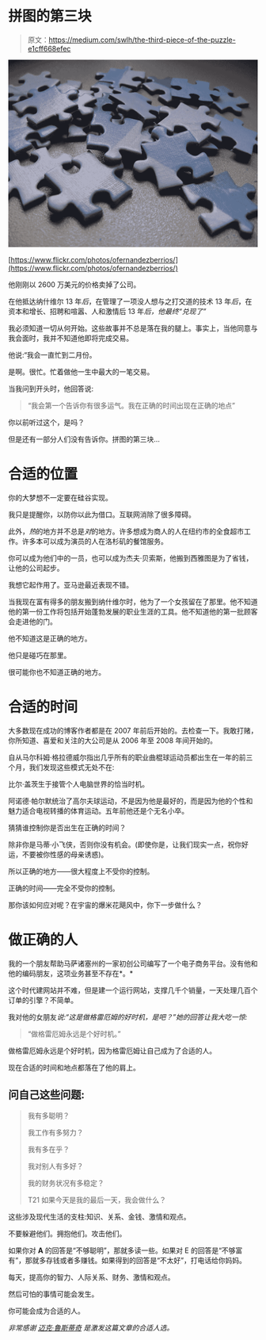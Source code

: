 # 拼图的第三块

> 原文：<https://medium.com/swlh/the-third-piece-of-the-puzzle-e1cff668efec>

![](img/d4fb4a4d8c76d44bcaa557041b1f3e29.png)

[https://www.flickr.com/photos/ofernandezberrios/](https://www.flickr.com/photos/ofernandezberrios/)

他刚刚以 2600 万美元的价格卖掉了公司。

在他抵达纳什维尔 13 年*后*，在管理了一项没人想与之打交道的技术 13 年*后*，在资本和增长、招聘和喧嚣、人和激情后 13 年*后，他最终“兑现了”*

我必须知道一切从何开始。这些故事并不总是落在我的腿上。事实上，当他同意与我会面时，我并不知道他即将完成交易。

他说:“我会一直忙到二月份。

是啊。很忙。忙着做他一生中最大的一笔交易。

当我问到开头时，他回答说:

> “我会第一个告诉你有很多运气。我在正确的时间出现在正确的地点”

你以前听过这个，是吗？

但是还有一部分人们没有告诉你。拼图的第三块…

# **合适的位置**

你的大梦想不一定要在硅谷实现。

我只是提醒你，以防你以此为借口。互联网消除了很多障碍。

此外，*热*的地方并不总是*对*的地方。许多想成为商人的人在纽约市的全食超市工作。许多本可以成为演员的人在洛杉矶的餐馆服务。

你可以成为他们中的一员，也可以成为杰夫·贝索斯，他搬到西雅图是为了省钱，让他的公司起步。

我想它起作用了。亚马逊最近表现不错。

当我现在富有得多的朋友搬到纳什维尔时，他为了一个女孩留在了那里。他不知道他的第一份工作将包括开始蓬勃发展的职业生涯的工具。他不知道他的第一批顾客会走进他的门。

他不知道这是正确的地方。

他只是碰巧在那里。

很可能你也不知道正确的地方。

# **合适的时间**

大多数现在成功的博客作者都是在 2007 年前后开始的。去检查一下。我敢打赌，你所知道、喜爱和关注的大公司是从 2006 年至 2008 年间开始的。

自从马尔科姆·格拉德威尔指出几乎所有的职业曲棍球运动员都出生在一年的前三个月，我们发现这些模式无处不在:

比尔·盖茨生于接管个人电脑世界的恰当时机。

阿诺德·帕尔默统治了高尔夫球运动，不是因为他是最好的，而是因为他的个性和魅力适合电视转播的体育运动。五年前他还是个无名小卒。

猜猜谁控制你是否出生在正确的时间？

除非你是马蒂·小飞侠，否则你没有机会。(即使你是，让我们现实一点，祝你好运，不要被你性感的母亲诱惑)。

所以正确的地方——很大程度上不受你的控制。

正确的时间——完全不受你的控制。

那你该如何应对呢？在宇宙的爆米花飓风中，你下一步做什么？

# **做正确的人**

我的一个朋友帮助马萨诸塞州的一家初创公司编写了一个电子商务平台。没有他和他的编码朋友，这项业务甚至不存在*。*

这个时代建网站并不难，但是建一个运行网站，支撑几千个销量，一天处理几百个订单的引擎？不简单。

我对他的女朋友*说:“这是做格雷厄姆的好时机，是吧？”她的回答让我大吃一惊:*

> “做格雷厄姆永远是个好时机。”

做格雷厄姆永远是个好时机，因为格雷厄姆让自己成为了合适的人。

现在合适的时间和地点都落在了他的肩上。

## **问自己这些问题:**

> 我有多聪明？
> 
> 我工作有多努力？
> 
> 我有多在乎？
> 
> 我对别人有多好？
> 
> 我的财务状况有多稳定？
> 
> T21 如果今天是我的最后一天，我会做什么？

这些涉及现代生活的支柱:知识、关系、金钱、激情和观点。

不要躲避他们。拥抱他们。攻击他们。

如果你对 **A** 的回答是“不够聪明”，那就多读一些。如果对 E 的回答是“不够富有”，那就多存钱或者多赚钱。如果得到的回答是“不太好”，打电话给你妈妈。

每天，提高你的智力、人际关系、财务、激情和观点。

然后可怕的事情可能会发生。

你可能会成为合适的人。

*非常感谢* [*迈克·鲁斯蒂奇*](https://www.linkedin.com/in/mikerustici?authType=NAME_SEARCH&authToken=J393&locale=en_US&trk=tyah&trkInfo=clickedVertical%3Amynetwork%2CclickedEntityId%3A4885385%2CauthType%3ANAME_SEARCH%2Cidx%3A1-1-1%2CtarId%3A1455313947062%2Ctas%3Amike%20rustici) *是激发这篇文章的合适人选。*